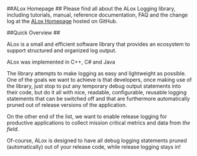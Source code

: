 ##ALox Homepage ##
Please find all about the ALox Logging library, including tutorials, manual, reference documentation,
FAQ and the change log at the [ALox Homepage](http://alexworx.github.io/ALox-Logging-Library) 
hosted on GitHub.


##Quick Overview ##

ALox is a small and efficient software library that provides an ecosystem to support structured and organized 
log output.

ALox was implemented in C++, C# and Java

The library attempts to make logging as easy and lightweight as possible. One of the goals
we want to achieve is that developers, once making use of the library, just stop to put any temporary debug output
statements into their code, but do it all with nice, readable, configurable, reusable logging statements
that can be switched off and that are furthermore automatically pruned out of release versions of
the application. 

On the other end of the list, we want to enable release logging for productive applications to collect
mission critical metrics and data from *the field*.

Of-course, ALox is designed to have all debug logging statements pruned (automatically) out of your release code, 
while release logging stays in!
